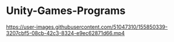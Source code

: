# Unity-Games-Programs

https://user-images.githubusercontent.com/51047310/155850339-3207cbf5-08cb-42c3-8324-e9ec62871d66.mp4

